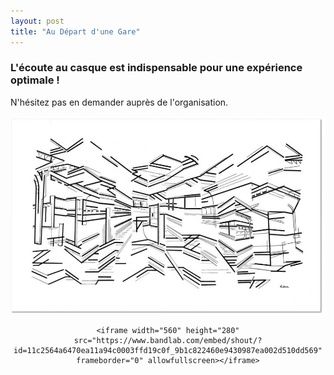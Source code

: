```yaml
---
layout: post
title: "Au Départ d'une Gare"
---
```


### L'écoute au casque est indispensable pour une expérience optimale !
N'hésitez pas en demander auprès de l'organisation.

![Train Station](/assets/img/projects/TrainStation/TrainStation.jpg)

<CENTER>

    <iframe width="560" height="280" src="https://www.bandlab.com/embed/shout/?id=11c2564a6470ea11a94c0003ffd19c0f_9b1c822460e9430987ea002d510dd569" frameborder="0" allowfullscreen></iframe>

</CENTER>
